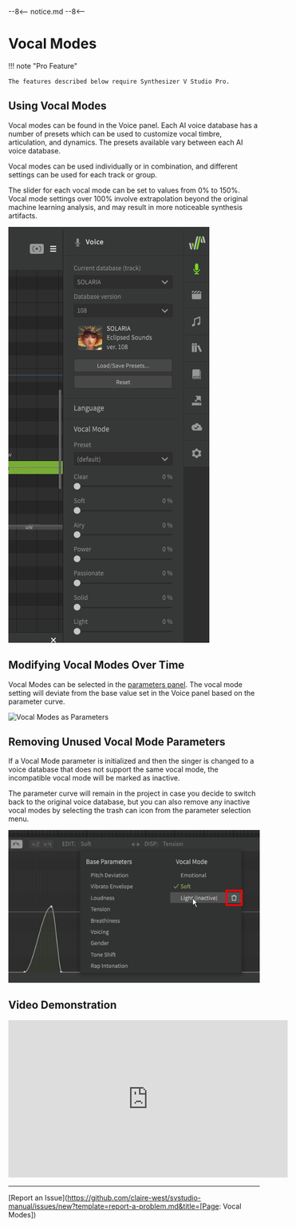 --8<--
notice.md
--8<--

# Vocal Modes

!!! note "Pro Feature"

    The features described below require Synthesizer V Studio Pro.

## Using Vocal Modes
Vocal modes can be found in the Voice panel. Each AI voice database has a number of presets which can be used to customize vocal timbre, articulation, and dynamics. The presets available vary between each AI voice database.

Vocal modes can be used individually or in combination, and different settings can be used for each track or group.

The slider for each vocal mode can be set to values from 0% to 150%. Vocal mode settings over 100% involve extrapolation beyond the original machine learning analysis, and may result in more noticeable synthesis artifacts.

![SOLARIA Vocal Modes](../img/ai-functions/vocal-modes.png)

## Modifying Vocal Modes Over Time

Vocal Modes can be selected in the [parameters panel](../parameters/editing-parameters.md). The vocal mode setting will deviate from the base value set in the Voice panel based on the parameter curve.

![Vocal Modes as Parameters](../img/ai-functions/vocal-modes-as-parameters.png)

## Removing Unused Vocal Mode Parameters

If a Vocal Mode parameter is initialized and then the singer is changed to a voice database that does not support the same vocal mode, the incompatible vocal mode will be marked as inactive.

The parameter curve will remain in the project in case you decide to switch back to the original voice database, but you can also remove any inactive vocal modes by selecting the trash can icon from the parameter selection menu.

![An Inactive Vocal Mode](../img/parameters/vocal-mode-inactive.png)

## Video Demonstration

<iframe width="560" height="315" src="https://www.youtube-nocookie.com/embed/LWgNp56hvqQ" title="YouTube video player" frameborder="0" allowfullscreen></iframe>

---

[Report an Issue](https://github.com/claire-west/svstudio-manual/issues/new?template=report-a-problem.md&title=[Page: Vocal Modes])
